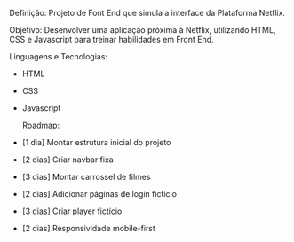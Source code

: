 
Definição: Projeto de Font End que simula a interface da Plataforma Netflix.

Objetivo: Desenvolver uma aplicação próxima à Netflix, utilizando HTML, CSS e Javascript para treinar habilidades em Front End.

Linguagens e Tecnologias:
- HTML
- CSS
- Javascript

  Roadmap:
- [1 dia] Montar estrutura inicial do projeto
- [2 dias] Criar navbar fixa
- [3 dias] Montar carrossel de filmes
- [2 dias] Adicionar páginas de login fictício
- [3 dias] Criar player fictício
- [2 dias] Responsividade mobile-first

